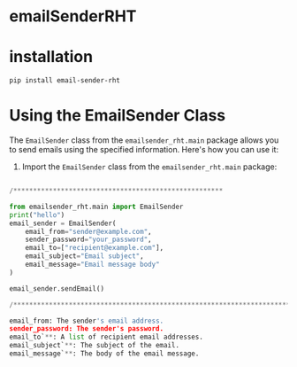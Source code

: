 # emailSenderRHT

# installation
``` pip install email-sender-rht ``` 
# Using the EmailSender Class

The `EmailSender` class from the `emailsender_rht.main` package allows you to send emails using the specified information. Here's how you can use it:

1. Import the `EmailSender` class from the `emailsender_rht.main` package:

```python

/*****************************************************

from emailsender_rht.main import EmailSender
print("hello")
email_sender = EmailSender(
    email_from="sender@example.com",
    sender_password="your_password",
    email_to=["recipient@example.com"],
    email_subject="Email subject",
    email_message="Email message body"
)

email_sender.sendEmail()

/**************************************************************************************/

email_from: The sender's email address.
sender_password: The sender's password.
email_to`**: A list of recipient email addresses.
email_subject`**: The subject of the email.
email_message`**: The body of the email message.

